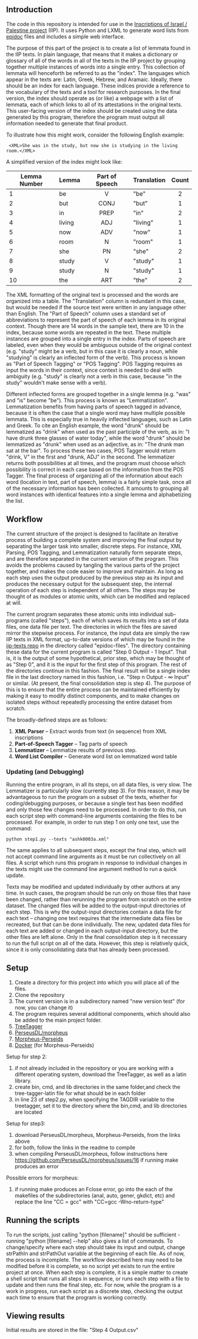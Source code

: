 ## Introduction

The code in this repository is intended for use in the [Inscriptions of Israel / Palestine project](http://library.brown.edu/cds/projects/iip/search/) (IIP).
It uses Python and LXML to generate word lists from [epidoc](http://www.stoa.org/epidoc/gl/latest/) files and includes a simple web interface.

The purpose of this part of the project is to create a list of lemmata found in the IIP texts.
In plain language, that means that it makes a dictionary or glossary of all of the words in all of the texts in the IIP project by grouping together multiple instances of words into a single entry.
This collection of lemmata will henceforth be referred to as the "index".
The languages which appear in the texts are: Latin, Greek, Hebrew, and Aramaic.
Ideally, there should be an index for each language.
These indices provide a reference to the vocabulary of the texts and a tool for research purposes.
In the final version, the index should operate as (or like) a webpage with a list of lemmata, each of which links to all of its attestations in the original texts.
This user-facing version of the index should be created using the data generated by this program, therefore the program must output all information needed to generate that final product.

To illustrate how this might work, consider the following English example:

     <XML>She was in the study, but now she is studying in the living room.</XML>

A simplified version of the index might look like:

| Lemma Number | Lemma  | Part of Speech | Translation | Count |
|--------------|--------|:--------------:|-------------|:-----:|
| 1            | be     |        V       | "be"        |   2   |
| 2            | but    |      CONJ      | "but"       |   1   |
| 3            | in     |      PREP      | "in"        |   2   |
| 4            | living |       ADJ      | "living"    |   1   |
| 5            | now    |       ADV      | "now"       |   1   |
| 6            | room   |        N       | "room"      |   1   |
| 7            | she    |       PN       | "she"       |   2   |
| 8            | study  |        V       | "study"     |   1   |
| 9            | study  |        N       | "study"     |   1   |
| 10           | the    |       ART      | "the"       |   2   |

The XML formatting of the original text is processed and the words are organized into a table.
The "Translation" column is redundant in this case, but would be needed if the source text were written in any language other than English.
The "Part of Speech" column uses a standard set of abbreviations to represent the part of speech of each lemma in its original context.
Though there are 14 words in the sample text, there are 10 in the index, because some words are repeated in the text.
These multiple instances are grouped into a single entry in the index.
Parts of speech are labeled, even when they would be ambiguous outside of the original context (e.g. "study" might be a verb, but in this case it is clearly a noun, while "studying" is clearly an inflected form of the verb).
This process is known as "Part of Speech Tagging" or "POS Tagging".
POS Tagging requires as input the words in their context, since context is needed to deal with ambiguity (e.g. "study" is clearly not a verb in this case, because "in the study" wouldn't make sense with a verb).

Different inflected forms are grouped together in a single lemma (e.g. "was" and "is" become "be").
This process is known as "Lemmatization".
Lemmatization benefits from having parts of speech tagged in advance, because it is often the case that a single word may have multiple possible lemmata.
This is especially true in heavily inflected languages, such as Latin and Greek.
To cite an English example, the word "drunk" should be lemmatized as "drink" when used as the past participle of the verb, as in: "I have drunk three glasses of water today",
while the word "drunk" should be lemmatized as "drunk" when used as an adjective, as in: "The drunk man sat at the bar".
To process these two cases, POS Tagger would return "drink, V" in the first and "drunk, ADJ" in the second.
The lemmatizer returns both possibilities at all times, and the program must choose which possibility is correct in each case based on the information from the POS Tagger.
The final process of organizing all of the information about each word (location in text, part of speech, lemma) is a fairly simple task, once all of the necessary information has been collected.
It amounts to grouping all word instances with identical features into a single lemma and alphabetizing the list.

## Workflow

The current structure of the project is designed to facilitate an iterative process of building a complete system and improving the final output by separating the larger task into smaller, discrete steps.
For instance, XML Parsing, POS Tagging, and Lemmatization naturally form separate steps, and are therefore separated in the current version of the program.
This avoids the problems caused by tangling the various parts of the project together, and makes the code easier to improve and maintain.
As long as each step uses the output produced by the previous step as its input and produces the necessary output for the subsequent step, the internal operation of each step is independent of all others.
The steps may be thought of as modules or atomic units, which can be modified and replaced at will.

The current program separates these atomic units into individual sub-programs (called "steps"),
each of which saves its results into a set of data files, one data file per text.
The directories in which the files are saved mirror the stepwise process.
For instance, the input data are simply the raw IIP texts in XML format, up-to-date versions of which may be found in the [iip-texts repo](https://github.com/Brown-University-Library/iip-texts) in the directory called "epidoc-files".
The directory containing these data for the current program is called "Step 0 Output - 1 Input".
That is, it is the output of some hypothetical, prior step, which may be thought of as "Step 0", and it is the input for the first step of this program.
The rest of the directories continue in this fashion.
The final result will be a single index file in the last directory named in this fashion, i.e. "Step n Output - ∞ Input" or similar.
(At present, the final consolidation step is step 4).
The purpose of this is to ensure that the entire process can be maintained efficiently
  by making it easy to modify distinct components,
  and to make changes on isolated steps without repeatedly processing the entire dataset from scratch.

The broadly-defined steps are as follows:

1. **XML Parser** – Extract words from text (in sequence) from XML inscriptions
2. **Part-of-Speech Tagger** – Tag parts of speech
3. **Lemmatizer** – Lemmatize results of previous step.
4. **Word List Compiler** – Generate word list on lemmatized word table

### Updating (and Debugging)

Running the entire program, in all its steps, on all data files, is very slow.
The Lemmatizer is particularly slow (currently step 3).
For this reason, it may be advantageous to run the program on a subset of the texts,
  whether for coding/debugging purposes, or because a single text has been modified and only those few changes need to be processed.
In order to do this, run each script step with command-line arguments containing the files to be processed.
For example, in order to run step 1 on only one text, use the command:

    python step1.py --texts "ashk0003a.xml"

The same applies to all subsequent steps, except the final step, which will not accept command line arguments as it must be run collectively on all files.
A script which runs this program in response to individual changes in the texts might use the command line argument method to run a quick update.

Texts may be modified and updated individually by other authors at any time.
In such cases, the program should be run only on those files that have been changed, rather than rerunning the program from scratch on the entire dataset.
The changed files will be added to the output-input directories of each step.
This is why the output-input directories contain a data file for each text
 – changing one text requires that the intermediate data files be recreated, but that can be done individually.
The new, updated data files for each text are added or changed in each output-input directory, but the other files are left alone.
Only in the final consolidation step is it necessary to run the full script on all of the data.
However, this step is relatively quick, since it is only consolidating data that has already been processed.



## Setup

1. Create a directory for this project into which you will place all of the files.
2. Clone the repository
3. The current version is in a subdirectory named "new version test" (for now, you can change it)
4. The program requires several additional components, which should also be added to the main project folder.
  1. [TreeTagger](https://www.cis.uni-muenchen.de/~schmid/tools/TreeTagger/)
  2. [PerseusDL/morpheus](https://github.com/PerseusDL/morpheus)
  3. [Morpheus-Perseids](https://github.com/perseids-tools/morpheus-perseids)
  4. [Docker](https://www.docker.com) (for Morpheus-Perseids)

Setup for step 2:
1. if not already included in the repository or you are working with a different operating system, download the TreeTagger, as well as a latin library.
2. create bin, cmd, and lib directories in the same folder,and check the tree-tagger-latin file for what should be in each folder
3. in line 23 of step2.py, when specifying the TAGDIR variable to the treetagger, set it to the directory where the bin,cmd, and lib directories are located

Setup for step3:
1. download PerseusDL/morpheus, Morpheus-Perseids, from the links above
2. for both, follow the links in the readme to compile
3. when compiling PerseusDL/morpheus, follow instructions here https://github.com/PerseusDL/morpheus/issues/16 if running make produces an error

Possible errors for morpheus:
1. if running make produces an Fclose error, go into the each of the makefiles of the subdirectories (anal, auto, gener, gkdict, etc) and replace the line "CC = gcc" with "CC=gcc -Wno-return-type"

## Running the scripts

To run the scripts, just calling "python [filename]" should be sufficient - running "python [filename] --help" also gives a list of commands.
To change/specify where each step should take its input and output, change strPathIn and strPathOut variable at the beginning of each file.
As of now, the process is incomplete.
The workflow described here may need to be modified before it is complete, so no script yet exists to run the entire project at once.
When each step is complete, it is a simple matter to create a shell script that runs all steps in sequence, or runs each step with a file to update and then runs the final step, etc.
For now, while the program is a work in progress, run each script as a discrete step, checking the output each time to ensure that the program is working correctly.

## Viewing results

Initial results are stored in the file: "Step 4 Output.csv"

